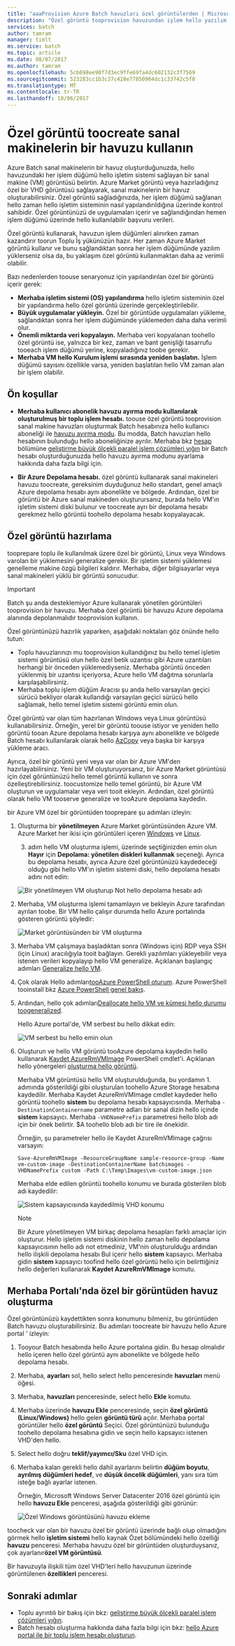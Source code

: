 ```yaml
---
title: "aaaProvision Azure Batch havuzları özel görüntülerden | Microsoft Docs"
description: "Özel görüntü tooprovision havuzundan işlem hello yazılım içeren düğümler ve uygulamanız için gereken verileri toplu oluşturabilirsiniz. Özel resimler tooconfigure işlem düğümleri toorun toplu iş yüklerinizi verimli bir yoludur."
services: batch
author: tamram
manager: timlt
ms.service: batch
ms.topic: article
ms.date: 08/07/2017
ms.author: tamram
ms.openlocfilehash: 5cb698ee90f7d3ec9ffe69fa4dc602132c3f7569
ms.sourcegitcommit: 523283cc1b3c37c428e77850964dc1c33742c5f0
ms.translationtype: MT
ms.contentlocale: tr-TR
ms.lasthandoff: 10/06/2017
---
```

# <a name="use-a-custom-image-toocreate-a-pool-of-virtual-machines"></a>Özel görüntü toocreate sanal makinelerin bir havuzu kullanın

Azure Batch sanal makinelerin bir havuz oluşturduğunuzda, hello havuzundaki her işlem düğümü hello işletim sistemi sağlayan bir sanal makine (VM) görüntüsü belirtin. Azure Market görüntü veya hazırladığınız özel bir VHD görüntüsü sağlayarak, sanal makinelerin bir havuz oluşturabilirsiniz. Özel görüntü sağladığınızda, her işlem düğümü sağlanan hello zaman hello işletim sisteminin nasıl yapılandırıldığına üzerinde kontrol sahibidir. Özel görüntünüzü de uygulamaları içerir ve sağlandığından hemen işlem düğümü üzerinde hello kullanılabilir başvuru verileri.

Özel görüntü kullanarak, havuzun işlem düğümleri alınırken zaman kazandırır toorun Toplu İş yükünüzün hazır. Her zaman Azure Market görüntü kullanır ve bunu sağlandıktan sonra her işlem düğümünde yazılım yüklerseniz olsa da, bu yaklaşım özel görüntü kullanmaktan daha az verimli olabilir. 

Bazı nedenlerden toouse senaryonuz için yapılandırılan özel bir görüntü içerir gerek:

- **Merhaba işletim sistemi (OS) yapılandırma** hello işletim sisteminin özel bir yapılandırma hello özel görüntü üzerinde gerçekleştirilebilir. 
- **Büyük uygulamalar yükleyin.** Özel bir görüntüde uygulamaları yükleme, sağlandıktan sonra her işlem düğümünde yüklemeden daha daha verimli olur.
- **Önemli miktarda veri kopyalayın.** Merhaba veri kopyalanan toohello özel görüntü ise, yalnızca bir kez, zaman ve bant genişliği tasarrufu tooeach işlem düğümü yerine, kopyaladığınız toobe gerekir.
- **Merhaba VM hello Kurulum işlemi sırasında yeniden başlatın.** İşlem düğümü sayısını özellikle varsa, yeniden başlatılan hello VM zaman alan bir işlem olabilir.

## <a name="prerequisites"></a>Ön koşullar

- **Merhaba kullanıcı abonelik havuzu ayırma modu kullanılarak oluşturulmuş bir toplu işlem hesabı.** toouse özel görüntü tooprovision sanal makine havuzları oluşturmak Batch hesabınıza hello kullanıcı aboneliği ile [havuzu ayırma modu](batch-api-basics.md#pool-allocation-mode). Bu modda, Batch havuzları hello hesabının bulunduğu hello aboneliğinize ayrılır. Merhaba bkz [hesap](batch-api-basics.md#account) bölümüne [geliştirme büyük ölçekli paralel işlem çözümleri yığın](batch-api-basics.md) bir Batch hesabı oluşturduğunuzda hello havuzu ayırma modunu ayarlama hakkında daha fazla bilgi için.

- **Bir Azure Depolama hesabı.** özel görüntü kullanarak sanal makineleri havuzu toocreate, gereksinim duyduğunuz hello standart, genel amaçlı Azure depolama hesabı aynı abonelikte ve bölgede. Ardından, özel bir görüntü bir Azure sanal makineden oluşturursanız, burada hello VM'ın işletim sistemi diski bulunur ve toocreate ayrı bir depolama hesabı gerekmez hello görüntü toohello depolama hesabı kopyalayacak. 
    
## <a name="prepare-a-custom-image"></a>Özel görüntü hazırlama

tooprepare toplu ile kullanılmak üzere özel bir görüntü, Linux veya Windows varolan bir yüklemesini generalize gerekir. Bir işletim sistemi yüklemesi genelleme makine özgü bilgileri kaldırır. Merhaba, diğer bilgisayarlar veya sanal makineleri yüklü bir görüntü sonucudur.  

> [!IMPORTANT]
> Batch şu anda desteklemiyor Azure kullanarak yönetilen görüntüleri tooprovision bir havuzu. Merhaba özel görüntü bir havuzu Azure depolama alanında depolanmalıdır tooprovision kullanın. 
>
> Özel görüntünüzü hazırlık yaparken, aşağıdaki noktaları göz önünde hello tutun:
> - Toplu havuzlarınızı mu tooprovision kullandığınız bu hello temel işletim sistemi görüntüsü olun hello özel betik uzantısı gibi Azure uzantıları herhangi bir önceden yüklemediyseniz. Merhaba görüntü önceden yüklenmiş bir uzantısı içeriyorsa, Azure hello VM dağıtma sorunlarla karşılaşabilirsiniz.
> - Merhaba toplu işlem düğüm Aracısı şu anda hello varsayılan geçici sürücü bekliyor olarak kullandığı varsayılan geçici sürücü hello sağlamak, hello temel işletim sistemi görüntü emin olun.
>
>

Özel görüntü var olan tüm hazırlanan Windows veya Linux görüntüsü kullanabilirsiniz. Örneğin, yerel bir görüntü toouse istiyor ve yeniden hello görüntü tooan Azure depolama hesabı karşıya aynı abonelikte ve bölgede Batch hesabı kullanılarak olarak hello [AzCopy](../storage/storage-use-azcopy.md) veya başka bir karşıya yükleme aracı.

Ayrıca, özel bir görüntü yeni veya var olan bir Azure VM'den hazırlayabilirsiniz. Yeni bir VM oluşturuyorsanız, bir Azure Market görüntüsü için özel görüntünüzü hello temel görüntü kullanın ve sonra özelleştirebilirsiniz. toocustomize hello temel görüntü, bir Azure VM oluşturun ve uygulamalar veya veri tooit ekleyin. Ardından, özel görüntü olarak hello VM tooserve generalize ve tooAzure depolama kaydedin. 

bir Azure VM özel bir görüntüden tooprepare şu adımları izleyin:

1. Oluşturma bir **yönetilmeyen** Azure Market görüntüsünden Azure VM. Azure Market her ikisi için görüntüleri içeren [Windows](../virtual-machines/windows/quick-create-portal.md) ve [Linux](../virtual-machines/linux/quick-create-portal.md).
    
    3. adım hello VM oluşturma işlemi, üzerinde seçtiğinizden emin olun **Hayır** için **Depolama: yönetilen diskleri kullanmak** seçeneği. Ayrıca bu depolama hesabı, ayrıca Azure özel görüntünüzü kaydedeceği olduğu gibi hello VM'ın işletim sistemi diski, hello depolama hesabı adını not edin:

    ![Bir yönetilmeyen VM oluşturup Not hello depolama hesabı adı](media/batch-custom-images/vm-create-storage.png)
 
2. Merhaba, VM oluşturma işlemi tamamlayın ve bekleyin Azure tarafından ayrılan toobe. Bir VM hello çalışır durumda hello Azure portalında gösteren görüntü şöyledir:

    ![Market görüntüsünden bir VM oluşturma](media/batch-custom-images/vm-status-running.png)

3. Merhaba VM çalışmaya başladıktan sonra (Windows için) RDP veya SSH (için Linux) aracılığıyla tooit bağlayın. Gerekli yazılımları yükleyebilir veya istenen verileri kopyalayıp hello VM generalize. Açıklanan başlangıç adımları [Generalize hello VM](https://docs.microsoft.com/en-us/azure/virtual-machines/windows/sa-copy-generalized.md#generalize-the-vm). 
   
4. Çok olarak Hello adımları[tooAzure PowerShell oturum](../virtual-machines/windows/sa-copy-generalized.md#log-in-to-azure-powershell). Azure PowerShell tooinstall bkz [Azure PowerShell genel bakış](https://docs.microsoft.com/powershell/azure/overview?view=azurermps-4.2.0). 

5. Ardından, hello çok adımları[Deallocate hello VM ve kümesi hello durumu toogeneralized](https://docs.microsoft.com/en-us/azure/virtual-machines/windows/sa-copy-generalized#deallocate-the-vm-and-set-the-state-to-generalized). 

    Hello Azure portal'de, VM serbest bu hello dikkat edin:

    ![VM serbest bu hello emin olun](media/batch-custom-images/vm-status-deallocated.png)

6.  Oluşturun ve hello VM görüntü tooAzure depolama kaydedin hello kullanarak [Kaydet AzureRmVMImage](https://docs.microsoft.com/powershell/module/azurerm.compute/save-azurermvmimage) PowerShell cmdlet'i. Açıklanan hello yönergeleri [oluşturma hello görüntü](../virtual-machines/windows/sa-copy-generalized.md#create-the-image).
    
    Merhaba VM görüntüsü hello VM oluşturulduğunda, bu yordamın 1. adımında gösterildiği gibi oluşturulan toohello Azure Storage hesabına kaydedilir. Merhaba Kaydet AzureRmVMImage cmdlet kaydeder hello görüntü toohello **sistem** bu depolama hesabı kapsayıcısında. Merhaba `-DestinationContainername` parametre adları bir sanal dizin hello içinde **sistem** kapsayıcı. Merhaba `-VHDNamePrefix` parametresi hello blob adı için bir önek belirtir. $A toohello blob adı bir tire ile önekidir. 

    Örneğin, şu parametreler hello ile Kaydet AzureRmVMImage çağrısı varsayın:  

        Save-AzureRmVMImage -ResourceGroupName sample-resource-group -Name vm-custom-image -DestinationContainerName batchimages -VHDNamePrefix custom -Path C:\Temp\Images\vm-custom-image.json

    Merhaba elde edilen görüntü toohello konumu ve burada gösterilen blob adı kaydedilir:

    ![Sistem kapsayıcısında kaydedilmiş VHD konumu](media/batch-custom-images/vhd-in-vm-storage-account.png)

    > [!NOTE]
    > Bir Azure yönetilmeyen VM birkaç depolama hesapları farklı amaçlar için oluşturur. Hello işletim sistemi diskinin hello zaman hello depolama kapsayıcısının hello adı not etmediniz, VM'nin oluşturulduğu ardından hello ilişkili depolama hesabı Bul içerir hello **sistem** kapsayıcı. Merhaba gidin **sistem** kapsayıcı toofind hello özel görüntü hello için belirttiğiniz hello değerleri kullanarak **Kaydet AzureRmVMImage** komutu.

## <a name="create-a-pool-from-a-custom-image-in-hello-portal"></a>Merhaba Portalı'nda özel bir görüntüden havuz oluşturma

Özel görüntünüzü kaydettikten sonra konumunu bilmeniz, bu görüntüden Batch havuzu oluşturabilirsiniz. Bu adımları toocreate bir havuzu hello Azure portal ' izleyin:

1. Tooyour Batch hesabında hello Azure portalına gidin. Bu hesap olmalıdır hello içeren hello özel görüntü aynı abonelikte ve bölgede hello depolama hesabı. 
2. Merhaba, **ayarları** sol, hello select hello penceresinde **havuzları** menü öğesi.
3. Merhaba, **havuzları** penceresinde, select hello **Ekle** komutu.
4. Merhaba üzerinde **havuzu Ekle** penceresinde, seçin **özel görüntü (Linux/Windows)** hello gelen **görüntü türü** açılır. Merhaba portal görüntüler hello **özel görüntü** Seçici. Özel görüntünüzü bulunduğu toohello depolama hesabına gidin ve seçin hello kapsayıcı istenen VHD'den hello. 
5. Select hello doğru **teklif/yayımcı/Sku** özel VHD için.
6. Merhaba kalan gerekli hello dahil ayarlarını belirtin **düğüm boyutu**, **ayrılmış düğümleri hedef**, ve **düşük öncelik düğümleri**, yanı sıra tüm isteğe bağlı ayarlar istenen.

    Örneğin, Microsoft Windows Server Datacenter 2016 özel görüntü için hello **havuzu Ekle** penceresi, aşağıda gösterildiği gibi görünür:

    ![Özel Windows görüntüsünü havuzu ekleme](media/batch-custom-images/add-pool-custom-image.png)
  
toocheck var olan bir havuzu özel bir görüntü üzerinde bağlı olup olmadığını görmek hello **işletim sistemi** hello kaynak Özet bölümündeki hello özelliği **havuzu** penceresi. Merhaba havuzu özel bir görüntüden oluşturduysanız, çok ayarlanır**özel VM görüntüsü**.

Bir havuzuyla ilişkili tüm özel VHD'leri hello havuzunun üzerinde görüntülenen **özellikleri** penceresi.
 
## <a name="next-steps"></a>Sonraki adımlar

- Toplu ayrıntılı bir bakış için bkz: [geliştirme büyük ölçekli paralel işlem çözümleri yığın](batch-api-basics.md).
- Batch hesabı oluşturma hakkında daha fazla bilgi için bkz: [hello Azure portal ile bir toplu işlem hesabı oluşturun](batch-account-create-portal.md).
